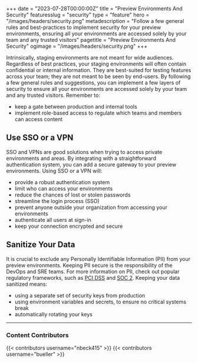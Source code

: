 +++
date = "2023-07-28T00:00:00Z"
title = "Preview Environments And Security"
featuresslug = "security"
type = "feature"
hero = "/images/headers/security.png"
metadescription = "Follow a few general rules and best-practices to implement security for your preview environments, ensuring all your environments are accessed solely by your team and any trusted visitors"
pagetitle = "Preview Environments And Security"
ogimage = "/images/headers/security.png"
+++


Intrinsically, staging environments are not meant for wide audiences. Regardless of best practices, your staging environments will often contain confidential or internal information. They are best-suited for testing features across your team; they are not meant to be seen by end-users. By following a few general rules and suggestions, you can implement a few layers of security to ensure all your environments are accessed solely by your team and any trusted visitors. Remember to:
- keep a gate between production and internal tools
- implement role-based access to regulate which teams and members can access content

## Use SSO or a VPN
SSO and VPNs are good solutions when trying to access private environments and areas.
By integrating with a straightforward authentication system, you can add a secure gateway to your preview environments. Using SSO or a VPN will:
- provide a robust authentication system
- limit who can access your environments
- reduce the chances of lost or stolen passwords
- streamline the login process (SSO)
- prevent anyone outside your organization from accessing your environments
- authenticate all users at sign-in
- keep your connection encrypted and secure


## Sanitize Your Data

It is crucial to exclude any Personally Identifiable Information (PII) from your preview environments. Keeping PII secure is the responsibility of the DevOps and SRE teams. For more information on PII, check out popular regulatory frameworks, such as [PCI DSS](https://www.pcisecuritystandards.org/) and [SOC 2](https://socreports.com/audit-overview/what-is-soc-2).
Keeping your data sanitized means:
- using a separate set of security keys from production
- using environment variables and secrets, to ensure no critical systems break
- automatically rotating your keys


---
### Content Contributors


{{< contributors username="nbeck415" >}}
{{< contributors username="bueller" >}}

